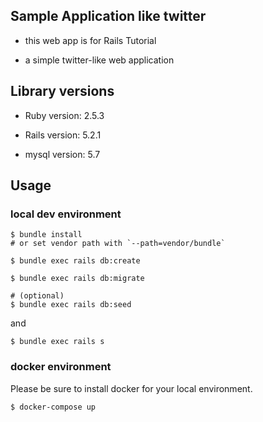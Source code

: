 ## Sample Application like twitter

* this web app is for Rails Tutorial

* a simple twitter-like web application

## Library versions

* Ruby version: 2.5.3

* Rails version: 5.2.1

* mysql version: 5.7

## Usage

### local dev environment

```
$ bundle install
# or set vendor path with `--path=vendor/bundle`

$ bundle exec rails db:create

$ bundle exec rails db:migrate

# (optional)
$ bundle exec rails db:seed
```

and

```
$ bundle exec rails s
```

### docker environment

Please be sure to install docker for your local environment.

```
$ docker-compose up
```
